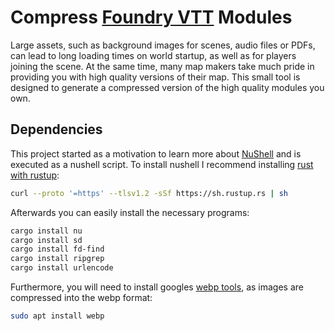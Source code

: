 # Compress [Foundry VTT](https://foundryvtt.com/) Modules
Large assets, such as background images for scenes, audio files or PDFs, can lead to long loading times on world startup, as well as for players joining the scene. At the same time, many map makers take much pride in providing you with high quality versions of their map. This small tool is designed to generate a compressed version of the high quality modules you own.

## Dependencies

This project started as a motivation to learn more about [NuShell](https://www.nushell.sh/) and is executed as a nushell script. To install nushell I recommend installing [rust with rustup](https://www.rust-lang.org/tools/install):

```bash
curl --proto '=https' --tlsv1.2 -sSf https://sh.rustup.rs | sh
```

Afterwards you can easily install the necessary programs:

```bash
cargo install nu
cargo install sd
cargo install fd-find
cargo install ripgrep
cargo install urlencode
```

Furthermore, you will need to install googles [webp tools](https://developers.google.com/speed/webp/download), as images are compressed into the webp format:

```bash
sudo apt install webp
```